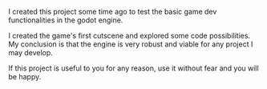 I created this project some time ago to test the basic game dev functionalities in the godot engine.

I created the game's first cutscene and explored some code possibilities. My conclusion is that the engine is very robust and viable for any project I may develop.

If this project is useful to you for any reason, use it without fear and you will be happy.